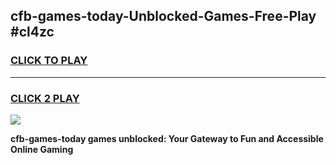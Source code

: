 
## cfb-games-today-Unblocked-Games-Free-Play #cl4zc
<h3>
<a href="https://us.freeplayer.one?title=cfb-games-today&ref=9M">CLICK TO PLAY</a></h3>
<hr>

<h3>
<a href="https://us.freeplayer.one?title=cfb-games-today&ref=9M">CLICK 2 PLAY</a>
  
</h3>

<a href="https://us.freeplayer.one?title=cfb-games-today&ref=9M"><img src="https://clearcache.store/games.png"></a>


**cfb-games-today games unblocked: Your Gateway to Fun and Accessible Online Gaming**
